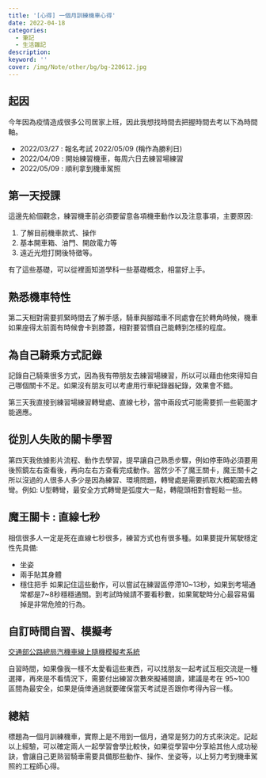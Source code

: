 ```yaml
---
title: '[心得] 一個月訓練機車心得'
date: 2022-04-18
categories: 
  - 筆記 
  - 生活雜記
description:
keyword: ''
cover: /img/Note/other/bg/bg-220612.jpg
---
```

## 起因
今年因為疫情造成很多公司居家上班，因此我想找時間去把握時間去考以下為時間軸。
- 2022/03/27 : 報名考試 2022/05/09 (稱作為勝利日)
- 2022/04/09 : 開始練習機車，每周六日去練習場練習
- 2022/05/09 : 順利拿到機車駕照

## 第一天授課
這邊先給個觀念，練習機車前必須要留意各項機車動作以及注意事項，主要原因:
1. 了解目前機車款式、操作
2. 基本開車箱、油門、開啟電力等
3. 遠近光燈打開後特徵等。

有了這些基礎，可以從裡面知道學科一些基礎概念，相當好上手。

## 熟悉機車特性
第二天相對需要抓緊時間去了解手感，騎車與腳踏車不同處會在於轉角時候，機車如果座得太前面有時候會卡到膝蓋，相對要習慣自己能轉到怎樣的程度。

## 為自己騎乘方式記錄
記錄自己騎乘很多方式，因為我有帶朋友去練習場練習，所以可以藉由他來得知自己哪個關卡不足。如果沒有朋友可以考慮用行車紀錄器紀錄，效果會不錯。

第三天我直接到練習場練習轉彎處、直線七秒，當中兩段式可能需要抓一些範圍才能適應。

## 從別人失敗的關卡學習
第四天我依據影片流程、動作去學習，提早讓自己熟悉步驟，例如停車時必須要用後照鏡左右查看後，再向左右方查看完成動作。當然少不了魔王關卡，魔王關卡之所以沒過的人很多人多少是因為練習、環境問題，轉彎處是需要抓取大概範圍去轉彎。例如: U型轉彎，最安全方式轉彎是弧度大一點，轉龍頭相對會輕鬆一些。

## 魔王關卡 : 直線七秒
相信很多人一定是死在直線七秒很多，練習方式也有很多種。如果要提升駕駛穩定性先具備:
- 坐姿
- 兩手貼其身體
- 穩住把手
如果記住這些動作，可以嘗試在練習區停滯10~13秒，如果到考場通常都是7~8秒穩穩通關。到考試時候請不要看秒數，如果駕駛時分心最容易偏掉是非常危險的行為。

## 自訂時間自習、模擬考
[交通部公路總局汽機車線上隨機模擬考系統](https://www.mvdis.gov.tw/m3-simulator-drv/)

自習時間，如果像我一樣不太愛看這些東西，可以找朋友一起考試互相交流是一種選擇，再來是不看情況下，需要付出練習次數來擬補閱讀，建議是考在 95~100 區間為最安全，如果是僥倖通過就要確保當天考試是否跟你考得內容一樣。

## 總結
標題為一個月訓練機車，實際上是不用到一個月，通常是努力的方式來決定。記起以上經驗，可以確定兩人一起學習會學比較快，如果從學習中分享給其他人成功秘訣，會讓自己更熟習騎車需要具備那些動作、操作、坐姿等，以上努力考到機車駕照的工程師心得。

